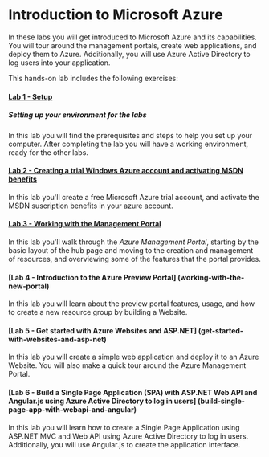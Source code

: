 # Introduction to Microsoft Azure #

In these labs you will get introduced to Microsoft Azure and its capabilities. You will tour around the management portals, create web applications, and deploy them to Azure. Additionally, you will use Azure Active Directory to log users into your application.

This hands-on lab includes the following exercises:

#### [Lab 1 - Setup](_setup) ####
##### Setting up your environment for the labs #####

In this lab you will find the prerequisites and steps to help you set up your computer. After completing the lab you will have a working environment, ready for the other labs.

#### [Lab 2 - Creating a trial Windows Azure account and activating MSDN benefits](creating-azure-account-activating-msdn-benefits) ####

In this lab you'll create a free Microsoft Azure trial account, and activate the MSDN suscription benefits in your azure account.

#### [Lab 3 - Working with the Management Portal](working-with-the-management-portal) ####

In this lab you'll walk through the _Azure Management Portal_, starting by the basic layout of the hub page and moving to the creation and management of resources, and overviewing some of the features that the portal provides.

#### [Lab 4 - Introduction to the Azure Preview Portal] (working-with-the-new-portal) ####

In this lab you will learn about the preview portal features, usage, and how to create a new resource group by building a Website. 

#### [Lab 5 - Get started with Azure Websites and ASP.NET] (get-started-with-websites-and-asp-net) ####

In this lab you will create a simple web application and deploy it to an Azure Website. You will also make a quick tour around the Azure Management Portal. 

#### [Lab 6 - Build a Single Page Application (SPA) with ASP.NET Web API and Angular.js using Azure Active Directory to log in users] (build-single-page-app-with-webapi-and-angular) ####

In this lab you will learn how to create a Single Page Application using ASP.NET MVC and Web API using Azure Active Directory to log in users. Additionally, you will use Angular.js to create the application interface.
